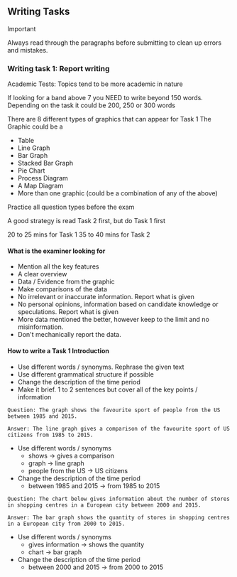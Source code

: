 ## Writing Tasks
>[!IMPORTANT]
>Always read through the paragraphs before submitting to clean up errors and mistakes.



### Writing task 1: Report writing

Academic Tests: Topics tend to be more academic in nature

If looking for a band above 7 you NEED to write beyond 150 words.
Depending on the task it could be 200, 250 or 300 words

There are 8 different types of graphics that can appear for Task 1
The Graphic could be a
- Table
- Line Graph
- Bar Graph
- Stacked Bar Graph
- Pie Chart
- Process Diagram
- A Map Diagram
- More than one graphic (could be a combination of any of the above)

Practice all question types before the exam


A good strategy is read Task 2 first, but do Task 1 first

20 to 25 mins for Task 1
35 to 40 mins for Task 2

#### What is the examiner looking for
- Mention all the key features
- A clear overview
- Data / Evidence from the graphic
- Make comparisons of the data
- No irrelevant or inaccurate information. Report what is given
- No personal opinions, information based on candidate knowledge or speculations. Report what is given
- More data mentioned the better, however keep to the limit and no misinformation.
- Don't mechanically report the data.

#### How to write a Task 1 Introduction
- Use different words / synonyms. Rephrase the given text
- Use different grammatical structure if possible
- Change the description of the time period
- Make it brief. 1 to 2 sentences but cover all of the key points / information

```
Question: The graph shows the favourite sport of people from the US between 1985 and 2015.

Answer: The line graph gives a comparison of the favourite sport of US citizens from 1985 to 2015.
```
- Use different words / synonyms
  - shows -> gives a comparison 
  - graph -> line graph
  - people from the US -> US citizens
- Change the description of the time period
  - between 1985 and 2015 -> from 1985 to 2015

```
Question: The chart below gives information about the number of stores in shopping centres in a European city between 2000 and 2015.

Answer: The bar graph shows the quantity of stores in shopping centres in a European city from 2000 to 2015.
```

- Use different words / synonyms
  - gives information -> shows the quantity  
  - chart -> bar graph
- Change the description of the time period
  - between 2000 and 2015 -> from 2000 to 2015